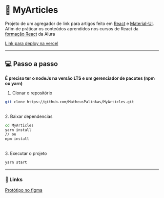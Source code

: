 # :bookmark_tabs: MyArticles

Projeto de um agregador de link para artigos feito em [React](https://pt-br.reactjs.org/) e [Material-UI](https://material-ui.com/pt/). Afim de práticar os conteúdos aprendidos nos cursos de React da [formação React](https://cursos.alura.com.br/formacao-react-js) da Alura

[Link para deploy na vercel](https://my-articles-kappa.vercel.app/)

---

## :computer: Passo a passo

**É preciso ter o nodeJs na versão LTS e um gerenciador de pacotes (npm ou yarn)**
<br/>

1. Clonar o repositório

```bash
git clone https://github.com/MatheusPalinkas/MyArticles.git
```

<br/>
2. Baixar dependencias

```bash
cd MyArticles
yarn install
// ou
npm install
```
<br/>
3. Executar o projeto

```bash
yarn start
```

---

### :link: Links

[Protótipo no figma](https://www.figma.com/file/VPvAFmhSswEfGeAipqYxve/MyArticles?node-id=1%3A2)
